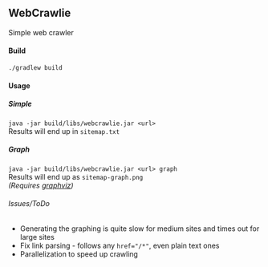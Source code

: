 ## WebCrawlie
Simple web crawler

#### Build
`./gradlew build`

#### Usage
##### Simple
`java -jar build/libs/webcrawlie.jar <url>`  
Results will end up in `sitemap.txt`

##### Graph
`java -jar build/libs/webcrawlie.jar <url> graph`  
Results will end up as `sitemap-graph.png`  
_(Requires [graphviz](https://www.graphviz.org))_

###### Issues/ToDo
* Generating the graphing is quite slow for medium sites and times out for large sites 
* Fix link parsing - follows any `href="/*"`, even plain text ones
* Parallelization to speed up crawling
